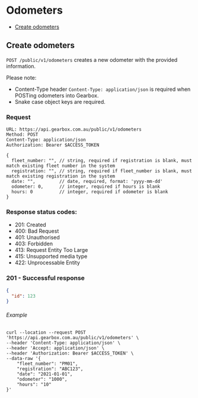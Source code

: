 # Odometers

- [Create odometers](#create-odometers)

## Create odometers

`POST /public/v1/odometers` creates a new odometer with the provided information.

Please note:

- Content-Type header `Content-Type: application/json` is required when POSTing odometers into Gearbox.
- Snake case object keys are required.

### Request

```
URL: https://api.gearbox.com.au/public/v1/odometers
Method: POST
Content-Type: application/json
Authorization: Bearer $ACCESS_TOKEN

{
  fleet_number: "", // string, required if registration is blank, must match existing fleet number in the system
  registration: "", // string, required if fleet_number is blank, must match existing registration in the system
  date: "",         // date, required, format: 'yyyy-mm-dd'
  odometer: 0,      // integer, required if hours is blank
  hours: 0          // integer, required if odometer is blank
}
```

### Response status codes:

- 201: Created
- 400: Bad Request
- 401: Unauthorised
- 403: Forbidden
- 413: Request Entity Too Large
- 415: Unsupported media type
- 422: Unprocessable Entity

### 201 - Successful response

```JSON
{
  "id": 123
}
```

###### Example

```
curl --location --request POST 'https://api.gearbox.com.au/public/v1/odometers' \
--header 'Content-Type: application/json' \
--header 'Accept: application/json' \
--header 'Authorization: Bearer $ACCESS_TOKEN' \
--data-raw '{
    "fleet_number": "PM01",
    "registration": "ABC123",
    "date": "2021-01-01",
    "odometer": "1000",
    "hours": "10"
}'
```
